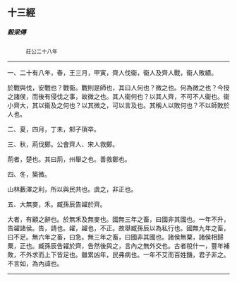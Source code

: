 

## 十三經

##### 穀梁傳
　　　`莊公二十八年`

* * *

一、二十有八年，春，王三月，甲寅，齊人伐衞，衞人及齊人戰，衞人敗績。

於戰與伐，安戰也？戰衞。戰則是師也，其曰人何也？微之也。何為微之也？今授之諸侯，而後有侵伐之事，故微之也。其人衞何也？以其人齊，不可不人衞也。衞小齊大，其以衞及之何也？以其微之，可以言及也。其稱人以敗何也？不以師敗於人也。

二、夏，四月，丁未，邾子瑣卒。

三、秋，荊伐鄭。公會齊人、宋人救鄭。

荊者，楚也。其曰荊，州舉之也。善救鄭也。

四、冬，築微。

山林藪澤之利，所以與民共也。虞之，非正也。

五、大無麥，禾。臧孫辰告糴於齊。

大者，有顧之辭也。於無禾及無麥也。國無三年之畜，曰國非其國也。一年不升，告糴諸侯。告，請也。糴，糴也，不正。故舉臧孫辰以為私行也。國無九年之畜，曰不足。無六年之畜，曰急。無三年之畜，曰國非其國也。諸侯無粟，諸侯相歸粟，正也。臧孫辰告糴於齊，告然後與之，言內之無外交也。古者稅什一，豐年補敗，不外求而上下皆足也。雖累凶年，民弗病也。一年不艾而百姓饑，君子非之。不言如，為內諱也。

* * *

